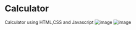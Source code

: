 # Calculator
Calculator using HTML,CSS and Javascript
![image](https://github.com/ashnaa20/Calculator/assets/134387600/bde3fb29-908b-4624-ac5c-7b67050e785f)
![image](https://github.com/ashnaa20/Calculator/assets/134387600/3b2b3da4-f30a-4f39-9072-55e242035d23)
